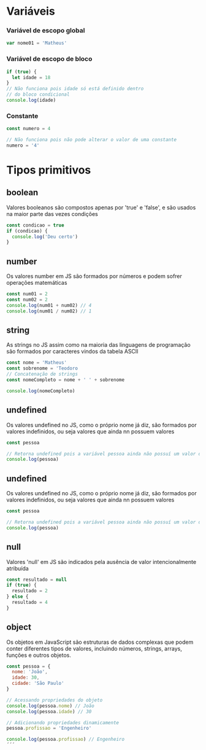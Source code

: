 # Variáveis

### Variável de escopo global

```JavaScript
var nome01 = 'Matheus'
```

### Variável de escopo de bloco

```JavaScript
if (true) {
  let idade = 18
}
// Não funciona pois idade só está definido dentro
// do bloco condicional
console.log(idade)
```

### Constante

```JavaScript
const numero = 4

// Não funciona pois não pode alterar o valor de uma constante
numero = '4'
```

# Tipos primitivos

## boolean

Valores booleanos são compostos apenas por 'true' e 'false', e são usados na maior parte das vezes condições

```JavaScript
const condicao = true
if (condicao) {
  console.log('Deu certo')
}
```

## number

Os valores number em JS são formados por números e podem sofrer operações matemáticas

```JavaScript
const num01 = 2
const num02 = 2
console.log(num01 + num02) // 4
console.log(num01 / num02) // 1
```

## string

As strings no JS assim como na maioria das linguagens de programação são formados por caracteres vindos da tabela ASCII

```JavaScript
const nome = 'Matheus'
const sobrenome = 'Teodoro
// Concatenação de strings
const nomeCompleto = nome + ' ' + sobrenome

console.log(nomeCompleto)
```

## undefined

Os valores undefined no JS, como o próprio nome já diz, são formados por valores indefinidos, ou seja valores que ainda nn possuem valores

```JavaScript
const pessoa

// Retorna undefined pois a variável pessoa ainda não possuí um valor definido
console.log(pessoa)
```

## undefined

Os valores undefined no JS, como o próprio nome já diz, são formados por valores indefinidos, ou seja valores que ainda nn possuem valores

```JavaScript
const pessoa

// Retorna undefined pois a variável pessoa ainda não possuí um valor definido
console.log(pessoa)
```

## null

Valores 'null' em JS são indicados pela ausência de valor intencionalmente atribuída

```JavaScript
const resultado = null
if (true) {
  resultado = 2
} else {
  resultado = 4
}
```

## object

Os objetos em JavaScript são estruturas de dados complexas que podem conter diferentes tipos de valores, incluindo números, strings, arrays, funções e outros objetos.

```JavaScript
const pessoa = {
  nome: 'João',
  idade: 30,
  cidade: 'São Paulo'
}

// Acessando propriedades do objeto
console.log(pessoa.nome) // João
console.log(pessoa.idade) // 30

// Adicionando propriedades dinamicamente
pessoa.profissao = 'Engenheiro'

console.log(pessoa.profissao) // Engenheiro
´´´
